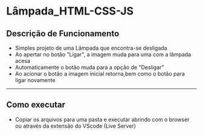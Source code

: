 # Lâmpada_HTML-CSS-JS
## Descrição de Funcionamento
- Simples projeto de uma Lâmpada que encontra-se desligada
- Ao apertar no botão "Ligar", a imagem muda para uma com a lâmpada acesa
- Automaticamente o botão muda para a opção de "Desligar"
- Ao acionar o botão a imagem inicial retorna,bem como o botão para ligar novamente

<hr>

## Como executar
- Copiar os arquivos para uma pasta e executar abrindo com o browser ou através da extensão do VScode (Live Server)

